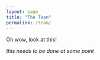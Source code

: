 ```yaml
---
layout:	page
title: "The Team"
permalink: /team/
---
```


Oh wow, look at this!

*this needs to be done at some point*